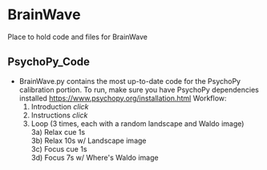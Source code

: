# BrainWave
Place to hold code and files for BrainWave


## PsychoPy_Code
- BrainWave.py contains the most up-to-date code for the PsychoPy calibration portion. 
To run, make sure you have PsychoPy dependencies installed https://www.psychopy.org/installation.html
Workflow: 
  1) Introduction *click*
  2) Instructions *click*
  3) Loop (3 times, each with a random landscape and Waldo image) <br>
      3a) Relax cue 1s <br>
      3b) Relax 10s w/ Landscape image <br>
      3c) Focus cue 1s <br>
      3d) Focus 7s w/ Where's Waldo image <br>
  
  
